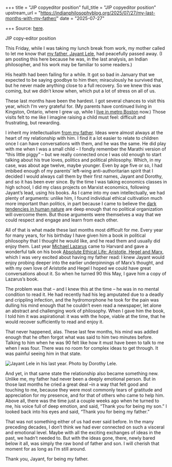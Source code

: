+++
title = "JIP copyeditor position"
full_title = "JIP copyeditor position"
upstream_url = "https://indianphilosophyblog.org/2025/07/27/my-last-months-with-my-father/"
date = "2025-07-27"

+++
Source: [here](https://indianphilosophyblog.org/2025/07/27/my-last-months-with-my-father/).

JIP copy-editor position

This Friday, while I was taking my lunch break from work, my mother called to let me know that [my father, Jayant Lele](https://loveofallwisdom.com/blog/2012/09/an-outsider-who-sees-the-whole/), had peacefully passed away. (I am posting this here because he was, in the last analysis, an Indian philosopher, and his work may be familiar to some readers.)

His health had been failing for a while. It got so bad in January that we expected to be saying goodbye to him then; miraculously he survived that, but he never made anything close to a full recovery. So we knew this was coming, but we didn’t know when, which put a lot of stress on all of us.

These last months have been the hardest. I got several chances to visit this year, which I’m very grateful for. (My parents have continued living in Kingston, Ontario, where I grew up, while I [live in metro Boston](https://loveofallwisdom.com/blog/2025/04/why-im-staying-in-the-usa/) now.) Those visits felt to me like I imagine raising a child must feel: difficult and frustrating, but rewarding.

I inherit my intellectualism [from my father](https://loveofallwisdom.com/blog/2012/09/an-outsider-who-sees-the-whole/). Ideas were almost always at the heart of my relationship with him. I find it a lot easier to relate to children once I can have conversations with them, and he was the same. He did play with me when I was a small child – I fondly remember the Marathi version of “this little piggy” – but we really connected once I was old enough to start talking about his true loves, politics and political philosophy. Which, in my case, was about age twelve, maybe younger. Even by age five or so, I had imbibed enough of my parents’ left-wing anti-authoritarian spirit that I decided I would always call them by their first names, Jayant and Dorothy, and so it has been ever since. By the time I was taking economics classes in high school, I did my class projects on Marxist economics, following Jayant’s lead, using his books. As I came into my own intellectually, we had plenty of arguments: unlike him, I found individual ethical cultivation much more important than politics, in part because I came to believe the [dark tendencies in human nature](https://loveofallwisdom.com/blog/2012/07/the-dark-side-of-human-nature/) are deep enough that no political organization will overcome them. But those arguments were themselves a way that we could respect and engage and learn from each other.

All of that is what made these last months most difficult for me. Every year for many years, for his birthday I have given him a book in political philosophy that I thought he would like, and he read them and usually did enjoy them. Last year [Michael Lazarus](https://www.michaellazarus.net/) came to Harvard and gave a wonderful talk on his book [Absolute Ethical Life: Aristotle, Hegel and Marx](https://www.sup.org/books/politics/absolute-ethical-life), which I was very excited about having my father read: I knew Jayant would enjoy probing deeper into the earlier underpinnings of Marx’s thought, and with my own love of Aristotle and Hegel I hoped we could have great conversations about it. So when he turned 90 this May, I gave him a copy of Lazarus’s book.

The problem was that – and I knew this at the time – he was in no mental condition to read it. He had recently had his leg amputated due to a deadly and crippling infection, and the hydromorphone he took for the pain was dulling his mind enough that he couldn’t even read a newspaper, let alone an abstract and challenging work of philosophy. When I gave him the book, I told him it was aspirational: it was with the hope, viable at the time, that he would recover sufficiently to read and enjoy it.

That never happened, alas. These last few months, his mind was addled enough that he often forgot what was said to him two minutes before. Talking to him when he was 90 felt like how it must have been to talk to me when I was four. There was no room for complex ideas to get through. It was painful seeing him in that state.

<div class="wp-block-image">

![Jayant Lele in his last year. Photo by Dorothy Lele.](https://loveofallwisdom.com/wp-content/uploads/2025/07/jayant-225x300.jpg)

</div>

And yet, in that same state the relationship also became something new. Unlike me, my father had never been a deeply emotional person. But in those last months he cried a great deal –in a way that felt good and touching to me, because they were most commonly tears of gratitude and appreciation for my presence, and for that of others who came to help him. Above all, there was the time just a couple weeks ago when he turned to me, his voice full of deep emotion, and said, “Thank you for being my son.” I looked back into his eyes and said, “Thank you for being my father.”

That was not something either of us had ever said before. In the many preceding decades, I don’t think we had ever connected on such a visceral and emotional level. Maybe with all the exciting exchanges of ideas in the past, we hadn’t needed to. But with the ideas gone, there, newly bared below it all, was simply the raw bond of father and son. I will cherish that moment for as long as I’m still around.

Thank you, Jayant, for being my father.
